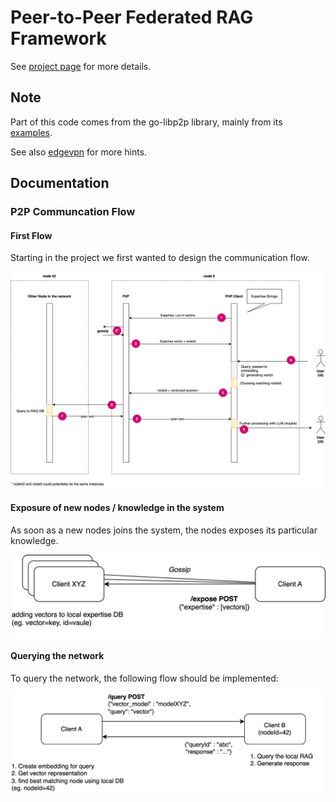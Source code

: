 # Peer-to-Peer Federated RAG Framework

See [project page](https://hackathon.cloudfest.com/project/peer-to-peer-federated-rag-framework/) for more details.

## Note

Part of this code comes from the go-libp2p library, mainly from
its [examples](https://github.com/libp2p/go-libp2p/tree/master/examples/chat-with-rendezvous).

See also [edgevpn](https://github.com/mudler/edgevpn) for more hints.

## Documentation
### P2P Communcation Flow
#### First Flow
Starting in the project we first wanted to design the communication flow.

![First Communication Flow](https://github.com/CF-2025-Hackathon/p2p-rag/blob/docu/documentation/first_draft.svg)

#### Exposure of new nodes / knowledge in the system
As soon as a new nodes joins the system, the nodes exposes its particular knowledge.

![First Communication Flow](https://github.com/CF-2025-Hackathon/p2p-rag/blob/docu/documentation/expertise_exposure.svg)

#### Querying the network
To query the network, the following flow should be implemented:

![First Communication Flow](https://github.com/CF-2025-Hackathon/p2p-rag/blob/docu/documentation/querying.svg)
